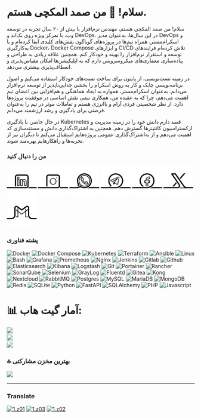 # سلام! 👋 من صمد المکچی هستم.

سلام! من صمد المکچی هستم، مهندس نرم‌افزار با بیش از ۲۰ سال تجربه در توسعه وب، با تمرکز ویژه روی بک‌اند و DevOps. در این سال‌ها، به‌عنوان مدیر DevOps و اسکرام‌مستر، همراه تیم‌ها در پروژه‌های گوناگون نقش‌های کلیدی ایفا کرده‌ام و با به‌کارگیری Docker، Docker Compose و ابزارهای CI/CD تلاش کرده‌ام فرایندهای توسعه و استقرار نرم‌افزار را بهینه و خودکار کنم. همچنین علاقه زیادی به طراحی و پیاده‌سازی معماری‌های میکروسرویس دارم که به اپلیکیشن‌ها امکان مقیاس‌پذیری و انعطاف‌پذیری بیشتری می‌دهد.

در زمینه تست‌نویسی، از پایتون برای ساخت تست‌های خودکار استفاده می‌کنم و اصول برنامه‌نویسی چابک و کار به روش اسکرام را بخشی جدایی‌ناپذیر از توسعه نرم‌افزار می‌دانم. به‌عنوان اسکرام‌مستر، همواره به ایجاد هماهنگی و هم‌افزایی بین اعضای تیم اهمیت می‌دهم، چرا که به عقیده من، همکاری تیمی نقش اساسی در موفقیت پروژه‌ها دارد. از نظر شخصیتی فردی آرام و باانرژی هستم و تعاملات موثر در تیم را به‌عنوان فرصتی برای یادگیری و رشد ارزشمند می‌دانم.

در حال حاضر، با یادگیری Kubernetes قصد دارم دانش خود را در زمینه مدیریت و ارکستراسیون کانتینرها گسترش دهم. همچنین به اشتراک‌گذاری دانش و مستندسازی کد اهمیت می‌دهم و از به‌اشتراک‌گذاری عمومی پروژه‌هایم استقبال می‌کنم تا دیگران نیز از تجربه‌ها و راهکارهایم بهره‌مند شوند.


[01]: https://www.linkedin.com/in/samad-elmakchi
[02]: https://www.instagram.com/samad.elmakchi
[03]: https://wa.me/989141189645
[04]: https://t.me/samadelmakchi
[05]: https://x.com/elmakchi
[06]: https://facebook.com/samad.elmakchi
[07]: mailto:samad.elmakchi@gmail.com
[10]: https://gitlab.com/samadelmakchi
[11]: https://github.com/samadelmakchi

[1.01]: social/linkedin.png (LinkedIn)
[1.02]: social/instagram.png (Instagram)
[1.03]: social/whatsapp.png (WhatsApp)
[1.04]: social/telegram.png (Telegram)
[1.05]: social/x.png (X)
[1.06]: social/facebook.png (Facebook)
[1.07]: social/gmail.png (Gmail)
[1.08]: social/pinterest.png (Pinterest)
[1.09]: social/youtube.png (Youtube)
[1.10]: social/gitlab.png (Gitlab)
[1.11]: social/github.png (Github)

### من را دنبال کنید
[![1.01]][01] [![1.02]][02] [![1.03]][03] [![1.04]][04] [![1.06]][06] [![1.05]][05] [![1.07]][07]


### پشته فناوری
![Docker](https://img.shields.io/badge/docker-%230db7ed.svg?style=for-the-badge&logo=docker&logoColor=white) 
![Docker Compose](https://img.shields.io/badge/Docker%20Compose-2496ED?style=for-the-badge&logo=docker&logoColor=white) 
![Kubernetes](https://img.shields.io/badge/kubernetes-%23326ce5.svg?style=for-the-badge&logo=kubernetes&logoColor=white) 
![Terraform](https://img.shields.io/badge/terraform-%235835CC.svg?style=for-the-badge&logo=terraform&logoColor=white) 
![Ansible](https://img.shields.io/badge/ansible-%231A1918.svg?style=for-the-badge&logo=ansible&logoColor=white) 
![Linux](https://img.shields.io/badge/Linux-FCC624?style=for-the-badge&logo=linux&logoColor=white) 
![Bash](https://img.shields.io/badge/Bash-4EAA25?style=for-the-badge&logo=gnubash&logoColor=white) 
![Grafana](https://img.shields.io/badge/Grafana-F46800?style=for-the-badge&logo=Grafana&logoColor=white) 
![Prometheus](https://img.shields.io/badge/Prometheus-%23E6522C?style=for-the-badge&logo=prometheus&logoColor=white) 
![Nginx](https://img.shields.io/badge/Nginx-%23009639.svg?style=for-the-badge&logo=nginx&logoColor=white) 
![Jenkins](https://img.shields.io/badge/Jenkins-%232C5263.svg?style=for-the-badge&logo=jenkins&logoColor=white) 
![Gitlab](https://img.shields.io/badge/Gitlab-da4127?style=for-the-badge&logo=gitlab&logoColor=white) 
![Github](https://img.shields.io/badge/Github-000000?style=for-the-badge&logo=github&logoColor=white) 
![Elasticsearch](https://img.shields.io/badge/-ElasticSearch-005571?style=for-the-badge&logo=elasticsearch&logoColor=white) 
![Kibana](https://img.shields.io/badge/Kibana-005571?style=for-the-badge&logo=Kibana&logoColor=white) 
![Logstash](https://img.shields.io/badge/-Logstash-A9A9A9?style=for-the-badge&logo=Logstash&logoColor=white) 
![Git](https://img.shields.io/badge/Git-e84d31?style=for-the-badge&logo=git&logoColor=white) 
![Portainer](https://img.shields.io/badge/Portainer-13b8f1?style=for-the-badge&logo=Portainer&logoColor=white) 
![Rancher](https://img.shields.io/badge/rancher-0173a4?style=for-the-badge&logo=rancher&logoColor=white) 
![SonarQube](https://img.shields.io/badge/sonarqube-4093c9?style=for-the-badge&logo=sonarqube&logoColor=white) 
![Selenium](https://img.shields.io/badge/-selenium-CB02A?style=for-the-badge&logo=selenium&logoColor=white) 
![GrayLog](https://img.shields.io/badge/graylog-be212e?style=for-the-badge&logo=graylog&logoColor=white) 
![Fluentd](https://img.shields.io/badge/fluentd-66a7d2?style=for-the-badge&logo=fluentd&logoColor=white) 
![Gitea](https://img.shields.io/badge/gitea-5d9425?style=for-the-badge&logo=gitea&logoColor=white) 
![Kong](https://img.shields.io/badge/kong-11ad94?style=for-the-badge&logo=kong&logoColor=white) 
![Nextcloud](https://img.shields.io/badge/nextcloud-007ec3?style=for-the-badge&logo=nextcloud&logoColor=white) 
![RabbitMQ](https://img.shields.io/badge/-RabbitMQ-FF6600?style=for-the-badge&logo=rabbitmq&logoColor=white) 
![Postgres](https://img.shields.io/badge/postgres-%23316192.svg?style=for-the-badge&logo=postgresql&logoColor=white) 
![MySQL](https://img.shields.io/badge/mysql-%2300f.svg?style=for-the-badge&logo=mysql&logoColor=white) 
![MariaDB](https://img.shields.io/badge/MariaDB-003545?style=for-the-badge&logo=mariadb&logoColor=white) 
![MongoDB](https://img.shields.io/badge/MongoDB-%234ea94b.svg?style=for-the-badge&logo=mongodb&logoColor=white) 
![Redis](https://img.shields.io/badge/redis-%23DD0031.svg?style=for-the-badge&logo=redis&logoColor=white) 
![SQLite](https://img.shields.io/badge/SQLite-003B57?style=for-the-badge&logo=sqlite&logoColor=white) 
![Python](https://img.shields.io/badge/python-3670A0?style=for-the-badge&logo=python&logoColor=white) 
![FastAPI](https://img.shields.io/badge/FastAPI-005571?style=for-the-badge&logo=fastapi&logoColor=white) 
![SQLAlchemy](https://img.shields.io/badge/SQLAlchemy-306998?style=for-the-badge&logo=python&logoColor=white) 
![PHP](https://img.shields.io/badge/PHP-7377ad?style=for-the-badge&logo=PHP&logoColor=white) 
![Javascript](https://img.shields.io/badge/Javascript-e8d44d?style=for-the-badge&logo=Javascript&logoColor=white) 

<!-- 
![netdata]() 
![vault]() 
![consul]() 
![harbor]() 
![poste.io]() 
![duplicati]() 
![uptime_kuma]() 
![gaia]() 
![semaphore]() 

![Traefik](https://img.shields.io/badge/traefik-e88e24?style=for-the-badge&logo=traefik&logoColor=white) 
![HAProxy](https://img.shields.io/badge/haproxy-3b6aa0?style=for-the-badge&logo=haproxy&logoColor=white) 
![Dozzle](https://img.shields.io/badge/dozzle-f7d654?style=for-the-badge&logo=dozzle&logoColor=white) 
![Tempo](https://img.shields.io/badge/tempo-e85a27?style=for-the-badge&logo=tempo&logoColor=white) 
![Nexus](https://img.shields.io/badge/nexus-26ba7b?style=for-the-badge&logo=nexus&logoColor=white) 

![Celery](https://img.shields.io/badge/Celery-37814A?style=for-the-badge&logo=Celery&logoColor=white) 
![Pytest](https://img.shields.io/badge/Pytest-0A9EDC?style=for-the-badge&logo=pytest&logoColor=white) 
![Pylint](https://img.shields.io/badge/Pylint-4930bd?style=for-the-badge&logo=python&logoColor=white) 

![phpmMyAdmin](https://img.shields.io/badge/phpmyadmin-f0970e?style=for-the-badge&logo=phpmyadmin&logoColor=white) 
![pgAdmin](https://img.shields.io/badge/pgAdmin-4d4f9a?style=for-the-badge&logo=pgAdmin&logoColor=white) 

![Open WebUI]() 
![n8n]() 

![Chatwoot]() 
![Joomla]() 
![Wordpress]() 

![MQL4]() 
![MQL5]() 
![cTrader]() 
![PineScript]() 
![NinjaTader]() 

![Apache]() 
![HTML]() 
![CSS]() 
![Bootstrap]() 
![PWA]() 
![React]() 
![Next.js]() 
![Node.js]() 
![Express.js]() 
![VSCode]() 
![Jupyter]() 
![Drawio]() 

![mattermost]() 
![jira]() 
![openproject]() 
![shortcut]() 
![taiga]() 
![trello]() 
![agile]() 
![scrum]() 
![kanban]() 
-->

# 📊 آمار گیت هاب:
![](https://github-readme-stats.vercel.app/api?username=samadelmakchi&theme=default&hide_border=false&include_all_commits=false&count_private=false)<br/>
![](https://nirzak-streak-stats.vercel.app/?user=samadelmakchi&theme=default&hide_border=false)<br/>
![](https://github-readme-stats.vercel.app/api/top-langs/?username=samadelmakchi&theme=default&hide_border=false&include_all_commits=false&count_private=false&layout=compact)

### 🔝 بهترین مخزن مشارکتی
![](https://github-contributor-stats.vercel.app/api?username=samadelmakchi&limit=5&theme=light&combine_all_yearly_contributions=true)

----

[z01]: README-en.md
[z02]: README-az.md
[z03]: README-tr.md
[z04]: README.md

[1.z01]: https://raw.githubusercontent.com/samadelmakchi/samadelmakchi/main/flag/en.svg (English)
[1.z02]: https://raw.githubusercontent.com/samadelmakchi/samadelmakchi/main/flag/az.svg (Azərbaycani)
[1.z03]: https://raw.githubusercontent.com/samadelmakchi/samadelmakchi/main/flag/tr.svg (Türkisch)
[1.z04]: https://raw.githubusercontent.com/samadelmakchi/samadelmakchi/main/flag/fa.svg (فارسی)

### Translate
[![1.z01]][z01] [![1.z03]][z03] [![1.z02]][z02] 


